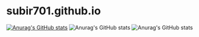 # subir701.github.io
[![Anurag's GitHub stats](https://github-readme-stats.vercel.app/api?username=subir701)](https://github.com/anuraghazra/github-readme-stats)
![Anurag's GitHub stats](https://github-readme-stats.vercel.app/api?username=subir701&count_private=true)
![Anurag's GitHub stats](https://github-readme-stats.vercel.app/api?username=subir701&show_icons=true&theme=radical)
